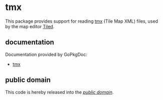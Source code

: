 tmx
===

This package provides support for reading [tmx][] (Tile Map XML) files, used by
the map editor [Tiled][].

[tmx]: https://github.com/bjorn/tiled/wiki/TMX-Map-Format
[Tiled]: https://github.com/bjorn/tiled/

documentation
-------------

Documentation provided by GoPkgDoc:

   - [tmx][]

[tmx]: http://go.pkgdoc.org/github.com/mewmew/tmx

public domain
-------------

This code is hereby released into the *[public domain][]*.

[public domain]: https://creativecommons.org/publicdomain/zero/1.0/
